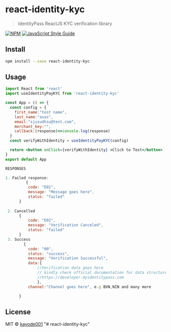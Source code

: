 # react-identity-kyc

>IdentityPass ReactJS KYC verification library

[![NPM](https://img.shields.io/npm/v/react-identity-kyc.svg)](https://www.npmjs.com/package/react-identity-kyc) [![JavaScript Style Guide](https://img.shields.io/badge/code_style-standard-brightgreen.svg)](https://standardjs.com)

## Install

```bash
npm install --save react-identity-kyc
```

## Usage

```jsx
import React from 'react'
import useIdentityPayKYC from 'react-identity-kyc'

const App = () => {
  const config = {
    first_name:"test name",
    last_name:"asas",
    email:"sjusudhsu@test.com",
    merchant_key:"",
    callback:(response)=>console.log(response)
  }
  const verifyWithIdentity = useIdentityPayKYC(config)

  return <button onClick={verifyWithIdentity} >Click to Test</button>
}
export default App

```


```jsx
RESPONSES

1. Failed response:
         {
          code: "E01",
          message: "Message goes here",
          status: "failed"
      }
      
 2. Cancelled
      {
          code: "E02",
          message: "Verification Canceled",
          status: "failed"
      } 
 3. Success
        {
          code: "00",
          status: "success",
          message: "Verification Successful",
          data:{
              //Verification data goes here
              // kindly check official documentation for data structure for each channel
              //https://developer.myidentitypass.com
              },
          channel:"Channel goes here", e.g BVN,NIN and many more

      }
 ```      

## License

MIT © [kayode001](https://github.com/IdentityPass)
"# react-identity-kyc"
